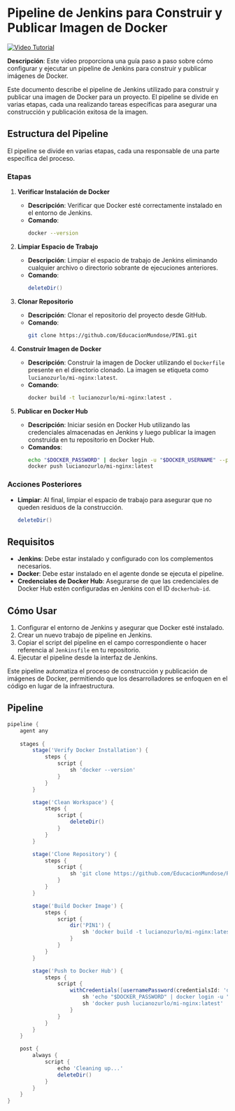# Pipeline de Jenkins para Construir y Publicar Imagen de Docker

[![Video Tutorial](https://img.youtube.com/vi/5clu3ngTce0/hqdefault.jpg)](https://www.youtube.com/watch?v=5clu3ngTce0)

**Descripción**: Este video proporciona una guía paso a paso sobre cómo configurar y ejecutar un pipeline de Jenkins para construir y publicar imágenes de Docker.

Este documento describe el pipeline de Jenkins utilizado para construir y publicar una imagen de Docker para un proyecto. El pipeline se divide en varias etapas, cada una realizando tareas específicas para asegurar una construcción y publicación exitosa de la imagen.

## Estructura del Pipeline

El pipeline se divide en varias etapas, cada una responsable de una parte específica del proceso.

### Etapas

1. **Verificar Instalación de Docker**
    - **Descripción**: Verificar que Docker esté correctamente instalado en el entorno de Jenkins.
    - **Comando**: 
      ```bash
      docker --version
      ```

2. **Limpiar Espacio de Trabajo**
    - **Descripción**: Limpiar el espacio de trabajo de Jenkins eliminando cualquier archivo o directorio sobrante de ejecuciones anteriores.
    - **Comando**:
      ```groovy
      deleteDir()
      ```

3. **Clonar Repositorio**
    - **Descripción**: Clonar el repositorio del proyecto desde GitHub.
    - **Comando**:
      ```bash
      git clone https://github.com/EducacionMundose/PIN1.git
      ```

4. **Construir Imagen de Docker**
    - **Descripción**: Construir la imagen de Docker utilizando el `Dockerfile` presente en el directorio clonado. La imagen se etiqueta como `lucianozurlo/mi-nginx:latest`.
    - **Comando**:
      ```bash
      docker build -t lucianozurlo/mi-nginx:latest .
      ```

5. **Publicar en Docker Hub**
    - **Descripción**: Iniciar sesión en Docker Hub utilizando las credenciales almacenadas en Jenkins y luego publicar la imagen construida en tu repositorio en Docker Hub.
    - **Comandos**:
      ```bash
      echo "$DOCKER_PASSWORD" | docker login -u "$DOCKER_USERNAME" --password-stdin
      docker push lucianozurlo/mi-nginx:latest
      ```

### Acciones Posteriores

- **Limpiar**: Al final, limpiar el espacio de trabajo para asegurar que no queden residuos de la construcción.
    ```groovy
    deleteDir()
    ```

## Requisitos

- **Jenkins**: Debe estar instalado y configurado con los complementos necesarios.
- **Docker**: Debe estar instalado en el agente donde se ejecuta el pipeline.
- **Credenciales de Docker Hub**: Asegurarse de que las credenciales de Docker Hub estén configuradas en Jenkins con el ID `dockerhub-id`.

## Cómo Usar

1. Configurar el entorno de Jenkins y asegurar que Docker esté instalado.
2. Crear un nuevo trabajo de pipeline en Jenkins.
3. Copiar el script del pipeline en el campo correspondiente o hacer referencia al `Jenkinsfile` en tu repositorio.
4. Ejecutar el pipeline desde la interfaz de Jenkins.

Este pipeline automatiza el proceso de construcción y publicación de imágenes de Docker, permitiendo que los desarrolladores se enfoquen en el código en lugar de la infraestructura.

## Pipeline

```groovy
pipeline {
    agent any
    
    stages {
        stage('Verify Docker Installation') {
            steps {
                script {
                    sh 'docker --version'
                }
            }
        }

        stage('Clean Workspace') {
            steps {
                script {
                    deleteDir()
                }
            }
        }

        stage('Clone Repository') {
            steps {
                script {
                    sh 'git clone https://github.com/EducacionMundose/PIN1.git'
                }
            }
        }

        stage('Build Docker Image') {
            steps {
                script {
                    dir('PIN1') {
                        sh 'docker build -t lucianozurlo/mi-nginx:latest .'
                    }
                }
            }
        }

        stage('Push to Docker Hub') {
            steps {
                script {
                    withCredentials([usernamePassword(credentialsId: 'dockerhub-id', usernameVariable: 'DOCKER_USERNAME', passwordVariable: 'DOCKER_PASSWORD')]) {
                        sh 'echo "$DOCKER_PASSWORD" | docker login -u "$DOCKER_USERNAME" --password-stdin'
                        sh 'docker push lucianozurlo/mi-nginx:latest'
                    }
                }
            }
        }
    }

    post {
        always {
            script {
                echo 'Cleaning up...'
                deleteDir()
            }
        }
    }
}
